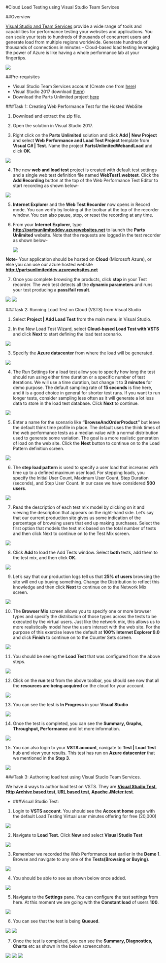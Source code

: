 #Cloud Load Testing using Visual Studio Team Services

##Overview

[Visual Studio and Team Services](https://www.visualstudio.com/team-services/) provide a wide range of tools and capabilities for performance testing your websites and applications. You can scale your tests to hundreds of thousands of concurrent users and generate load from multiple regions worldwide.
Generate hundreds of thousands of connections in minutes – Cloud-based load testing leveraging the power of Azure is like having a whole performance lab at your fingertips.

<img src="/Feature Demos/Load Testing/images/cloud-based-testing.png">

##Pre-requisites

- Visual Studio Team Services account (Create one from [here](https://www.visualstudio.com/team-services/cloud-load-testing/))
- Visual Studio 2017 download ([here](https://www.visualstudio.com/vs/visual-studio-2017-rc/))
- Download the Parts Unlimited project [here](https://github.com/Microsoft/PartsUnlimited/tree/aspnet45)

###Task 1: Creating Web Performance Test for the Hosted WebSite

1. Download and extract the zip file.

2. Open the solution in Visual Studio 2017.

3. Right click on the **Parts Unlimited** solution and click **Add | New Project** and select **Web Performance and Load Test Project** template from **Visual C# | Test**. Name the project **PartsUnlimitedWebandLoad** and click **OK**.
  
  <img src="images/image67.png">


4. The new **web and load test** project is created with default test settings and a single web test definition file named **WebTest1.webtest**. 
   Click the **Add Recording** button at the top of the Web Performance Test Editor to start recording as shown below-

 <img src="images/image68.png">

5. **Internet Explorer** and the **Web Test Recorder** now opens in Record mode. You can verify by looking at the toolbar at the top of the recorder window. You can also pause, stop, or reset the recording at any time.
  
6. From your **Internet Explorer**, type **http://partsunlimiteddev.azurewebsites.net** to launch the **Parts Unlimited** website.
   Note that the requests are logged in the test recorder as shown below-
   
   <img src="images/image69.png">

 **Note**- Your application should be hosted on **Cloud** (Microsoft Azure), or else you can use our azure hosted website  **http://partsunlimiteddev.azurewebsites.net**

7. Once you complete browsing the products, click **stop** in your Test recorder. The web test detects all the **dynamic parameters** and runs your test producing a **pass/fail result**.

 <img src="images/image70.png">
 
 <img src="images/image71.png">

###Task 2: Running Load Test on Cloud (VSTS) from Visual Studio

1. Select **Project | Add Load Test** from the main menu in Visual Studio.

2. In the New Load Test Wizard, select **Cloud-based Load Test with VSTS** and click **Next** to start defining the load test scenario.

 <img src="images/image72.png">
 
3. Specify the **Azure datacenter** from where the load will be generated.

 <img src="images/image73.png">
 
4. The Run Settings for a load test allow you to specify how long the test should run using either time duration or a specific number of test iterations. We will use a time duration, but change it to **3 minutes** for demo purpose. The default sampling rate of **15 seconds** is fine here, and it is a good choice in general for shorter test runs. If you want to run longer tests, consider sampling less often as it will generate a lot less data to store in the load test database. Click **Next** to continue.

 <img src="images/image74.png">
 
5. Enter a name for the scenario like **“BrowseAndOrderProduct”** but leave the default think time profile in place. The default uses the think times of the web performance tests as a median value with a normal distribution used to generate some variation. The goal is a more realistic generation of load on the web site. Click the **Next** button to continue on to the Load Pattern definition screen.

 <img src="images/image75.png"> 
 
6. The **step load pattern** is used to specify a user load that increases with time up to a defined maximum user load. For stepping loads, you specify the Initial User Count, Maximum User Count, Step Duration (seconds), and Step User Count. In our case we have considered **500 users**.

 <img src="images/image76.png">
 
7. Read the description of each test mix model by clicking on it and viewing the description that appears on the right-hand side. Let’s say that our current production site gives us some indication of the percentage of browsing users that end up making purchases. Select the first option that models the test mix based on the total number of tests and then click Next to continue on to the Test Mix screen.

 <img src="images/image77.png">
 
8. Click **Add** to load the Add Tests window. Select **both** tests, add them to the test mix, and then click **OK.**

 <img src="images/image78.png">
 
9. Let’s say that our production logs tell us that **25% of users** browsing the site will end up buying something. Change the Distribution to reflect this knowledge and then click **Next** to continue on to the Network Mix screen.

 <img src="images/image79.png">

10. The **Browser Mix** screen allows you to specify one or more browser types and specify the distribution of those types across the tests to be executed by the virtual users. Just like the network mix, this allows us to more realistically model how the users interact with the web site. For the purpose of this exercise leave the default at **100% Internet Explorer 9.0** and click **Finish** to continue on to the Counter Sets screen.

 <img src="images/image80.png">
 
11. You should be seeing the **Load Test** that was configured from the above steps.

 <img src="images/image81.png">
 
12. Click on the **run** test from the above toolbar, you should see now that all the **resources are being acquired** on the cloud for your account.

 <img src="images/image82.png">
 
13. You can see the test is **In Progress** in your **Visual Studio**

 <img src="images/image83.png">
 
14. Once the test is completed, you can see the **Summary, Graphs, Throughput, Performance** and lot more information.

 <img src="images/image84.png">

15. You can also login to your **VSTS account**, navigate to **Test | Load Test** hub and view your results. This test has run on **Azure datacenter** that we mentioned in the **Step 3**.

 <img src="images/image85.png">
 
###Task 3: Authoring load test using Visual Studio Team Services.

We have 4 ways to author load test on VSTS. They are **[Visual Studio Test](https://www.visualstudio.com/en-us/docs/test/performance-testing/run-performance-tests-app-before-release), [Http Archive based test](https://blogs.msdn.microsoft.com/visualstudioalm/2016/05/20/feature-preview-creating-load-tests-using-http-archive/), [URL based test](https://www.visualstudio.com/en-us/docs/test/performance-testing/getting-started/get-started-simple-cloud-load-test), [Apache JMeter test](https://www.visualstudio.com/en-us/docs/test/performance-testing/getting-started/get-started-jmeter-test)**.

- ###Visual Studio Test:

1. Login to **VSTS account**. You should see the **Account home** page with the default Load Testing Virtual user minutes offering for free (20,000)

 <img src="images/image86.png">
 
2. Navigate to **Load Test**. Click **New** and select **Visual Studio Test**

 <img src="images/image87.png">
 
3. Remember we recorded the Web Performance test earlier in the **Demo 1**. Browse and navigate to any one of the **Tests(Browsing or Buying).**

 <img src="images/image88.png">
 
4. You should be able to see as shown below once added.

 <img src="images/image89.png">
 
5. Navigate to the **Settings** pane. You can configure the test settings from here. At this moment we are going with the **Constant load** of users **100**.

 <img src="images/image90.png">
 
6. You can see that the test is being **Queued**.

 <img src="images/image91.png">
 
 <img src="images/image92.png">
 
7. Once the test is completed, you can see the **Summary, Diagnostics, Charts** etc as shown in the below screencshots.

 <img src="images/image93.png">
 
 <img src="images/image94.png">
 
 <img src="images/image95.png">

